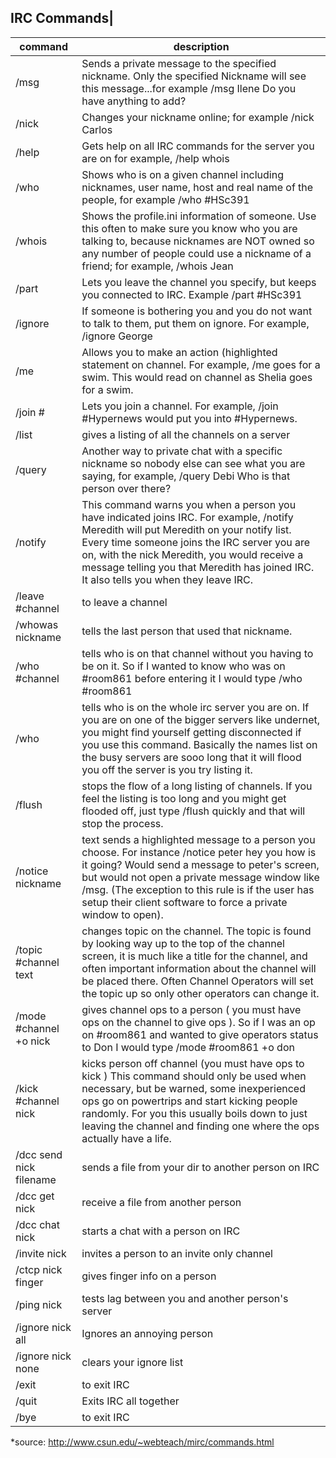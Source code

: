 ## IRC Commands|
|command|description|
|-|-|
|/msg|Sends a private message to the specified nickname. Only the specified Nickname will see this message...for example /msg Ilene Do you have anything to add?|
|/nick|Changes your nickname online; for example /nick Carlos|
|/help|Gets help on all IRC commands for the server you are on for example, /help whois|
|/who|Shows who is on a given channel including nicknames, user name, host and real name of the people, for example /who #HSc391|
|/whois|Shows the profile.ini information of someone. Use this often to make sure you know who you are talking to, because nicknames are NOT owned so any number of people could use a nickname of a friend; for example, /whois Jean|
|/part|Lets you leave the channel you specify, but keeps you connected to IRC. Example /part #HSc391|
|/ignore|If someone is bothering you and you do not want to talk to them, put them on ignore. For example, /ignore George|
|/me|Allows you to make an action (highlighted statement on channel. For example, /me goes for a swim. This would read on channel as Shelia goes for a swim.|
|/join #|Lets you join a channel. For example, /join #Hypernews would put you into #Hypernews.|
|/list|gives a listing of all the channels on a server|
|/query|Another way to private chat with a specific nickname so nobody else can see what you are saying, for example, /query Debi Who is that person over there?|
|/notify|This command warns you when a person you have indicated joins IRC. For example, /notify Meredith will put Meredith on your notify list. Every time someone joins the IRC server you are on, with the nick Meredith, you would receive a message telling you that Meredith has joined IRC. It also tells you when they leave IRC.|
|/leave #channel|to leave a channel|
|/whowas nickname|tells the last person that used that nickname.|
|/who #channel|tells who is on that channel without you having to be on it. So if I wanted to know who was on #room861 before entering it I would type /who #room861|
|/who|tells who is on the whole irc server you are on. If you are on one of the bigger servers like undernet, you might find yourself getting disconnected if you use this command. Basically the names list on the busy servers are sooo long that it will flood you off the server is you try listing it.|
|/flush|stops the flow of a long listing of channels. If you feel the listing is too long and you might get flooded off, just type /flush quickly and that will stop the process.
|/notice nickname|text sends a highlighted message to a person you choose. For instance /notice peter hey you how is it going? Would send a message to peter's screen, but would not open a private message window like /msg. (The exception to this rule is if the user has setup their client software to force a private window to open).|
|/topic #channel text|changes topic on the channel. The topic is found by looking way up to the top of the channel screen, it is much like a title for the channel, and often important information about the channel will be placed there. Often Channel Operators will set the topic up so only other operators can change it.|
|/mode #channel +o nick|gives channel ops to a person ( you must have ops on the channel to give ops ). So if I was an op on #room861 and wanted to give operators status to Don I would type /mode #room861 +o don|
|/kick #channel nick|kicks person off channel (you must have ops to kick ) This command should only be used when necessary, but be warned, some inexperienced ops go on powertrips and start kicking people randomly. For you this usually boils down to just leaving the channel and finding one where the ops actually have a life.|
|/dcc send nick filename|sends a file from your dir to another person on IRC|
|/dcc get nick|receive a file from another person|
|/dcc chat nick|starts a chat with a person on IRC|
|/invite nick|invites a person to an invite only channel|
|/ctcp nick finger|gives finger info on a person|
|/ping nick|tests lag between you and another person's server|
|/ignore nick all|Ignores an annoying person|
|/ignore nick none|clears your ignore list|ify|This command warns you when a person you have indicated joins IRC. For example, /notify Meredith will put Meredith on your notify list. Every time someone joins the IRC server you are on, with the nick Meredith, you would receive a message telling you that Meredith has joined IRC. It also tells you when they leave IRC.|
|/exit|to exit IRC|
|/quit|Exits IRC all together|
|/bye|to exit IRC|  

*source: http://www.csun.edu/~webteach/mirc/commands.html
